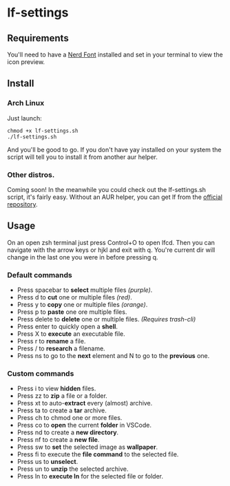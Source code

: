 # lf-settings

## Requirements

You'll need to have a [Nerd Font](https://https://www.nerdfonts.com/) installed and set in your terminal to view the icon preview.

## Install

### Arch Linux

Just launch:

    chmod +x lf-settings.sh
    ./lf-settings.sh

And you'll be good to go. If you don't have yay installed on your system the script will tell you to install it from another aur helper.

### Other distros.

Coming soon! In the meanwhile you could check out the lf-settings.sh script, it's fairly easy. Without an AUR helper, you can get lf from the [official repository](https://github.com/gokcehan/lf).

## Usage

On an open zsh terminal just press Control+O to open lfcd. Then you can navigate with the arrow keys or hjkl and exit with q. You're current dir will change in the last one you were in before pressing q.

### Default commands

- Press spacebar to **select** multiple files *(purple)*.
- Press d to **cut** one or multiple files *(red)*.
- Press y to **copy** one or multiple files *(orange)*.
- Press p to **paste** one ore multiple files.
- Press delete to **delete** one or multiple files. *(Requires trash-cli)*
- Press enter to quickly open a **shell**.
- Press X to **execute** an executable file.
- Press r to **rename** a file.
- Press / to **research** a filename.
- Press ns to go to the **next** element and N to go to the **previous** one.

### Custom commands

- Press i to view **hidden** files.
- Press zz to **zip** a file or a folder.
- Press xt to auto-**extract** every (almost) archive.
- Press ta to create a **tar** archive.
- Press ch to chmod one or more files.
- Press co to **open** the current **folder** in VSCode.
- Press nd to create a **new directory**.
- Press nf to create a **new file**.
- Press sw to **set** the selected image as **wallpaper**.
- Press fi to execute the **file command** to the selected file.
- Press us to **unselect**.
- Press un to **unzip** the selected archive.
- Press ln to **execute ln** for the selected file or folder.
